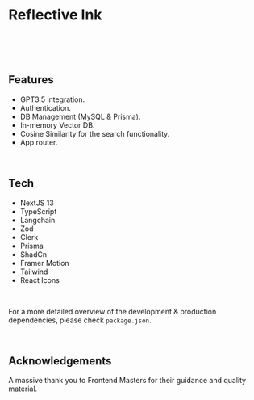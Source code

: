 # Reflective Ink

<!-- <div style="display: flex">
<img src='./public/sample-v.png' height='450px' width='200px' alt='mobile viewport - portrait mode'/>&nbsp;&nbsp;
&nbsp;&nbsp;<img style="align-self: center" src='./public/sample-h.png' height='350px' width='500px'alt='tablet viewport - landscape mode'/>
</div> -->

<br>
<br>

<!-- A React-based, fully responsive website that uses JSON data and combines creative & responsive design along with, high-end audio gear.

This project was a lovely opportunity to follow a provided, structured Figma design and bring to life. The main challenge was implementing the design and its nuances, with drastic changes to the layout in terms of responsiveness, adding a certain degree of complexity, especiallly when trying to maintain DRY code.

It implements lazy loading and it is based on TypeScript, React Router, Redux Toolkit, Styled Components and Framer Motion. For a detailed overview, please have a look at the [**Features**](#features) & [**Tech**](#tech) section.

**Note**: All of the image assets, along with the design files were provided by Frontend Mentor, as part of the [_Audiophile e-commerce website_](https://www.frontendmentor.io/challenges/audiophile-ecommerce-website-C8cuSd_wx) challenge. -->

<br>

<!-- ## Installation

As this project was bootstrapped with React, the following scripts are available:

**Install** the dependencies:

```
npm install
```

Run the app in **development** mode:

```
npm start
```

<br> -->

## <a id='features'></a>Features

- GPT3.5 integration.
- Authentication.
- DB Management (MySQL & Prisma).
- In-memory Vector DB.
- Cosine Similarity for the search functionality.
- App router.

<br>

## <a id='tech'></a>Tech

- NextJS 13
- TypeScript
- Langchain
- Zod
- Clerk
- Prisma
- ShadCn
- Framer Motion
- Tailwind
- React Icons

<br>

For a more detailed overview of the development & production dependencies, please check `package.json`.

<br>

<!-- ## Live Version

<https://developedbygeo.github.io/Audiophile/>

<br> -->

## Acknowledgements

A massive thank you to Frontend Masters for their guidance and quality material.

<br>
